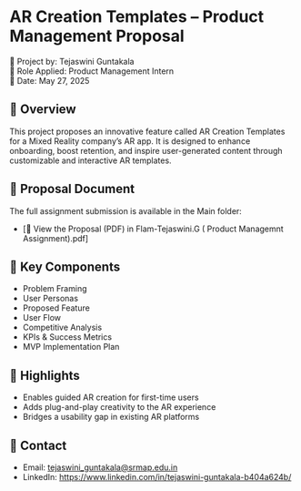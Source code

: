 # AR Creation Templates – Product Management Proposal

📌 Project by: Tejaswini Guntakala  
🎯 Role Applied: Product Management Intern  
📅 Date: May 27, 2025  

## 🚀 Overview

This project proposes an innovative feature called AR Creation Templates for a Mixed Reality company’s AR app. It is designed to enhance onboarding, boost retention, and inspire user-generated content through customizable and interactive AR templates.

## 📄 Proposal Document

The full assignment submission is available in the Main folder:
- [📕 View the Proposal (PDF) in Flam-Tejaswini.G ( Product Managemnt Assignment).pdf]

## 🧩 Key Components

- Problem Framing
- User Personas
- Proposed Feature
- User Flow
- Competitive Analysis
- KPIs & Success Metrics
- MVP Implementation Plan


## 🧠 Highlights

- Enables guided AR creation for first-time users
- Adds plug-and-play creativity to the AR experience
- Bridges a usability gap in existing AR platforms

## 🔗 Contact

- Email: tejaswini_guntakala@srmap.edu.in
- LinkedIn: https://www.linkedin.com/in/tejaswini-guntakala-b404a624b/
